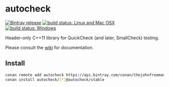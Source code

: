 # autocheck

[![Bintray release](https://img.shields.io/bintray/v/thejohnfreeman/autocheck/autocheck%3Aautocheck.svg)](https://bintray.com/thejohnfreeman/autocheck/autocheck%3Aautocheck)
[![build status: Linux and Mac OSX](https://travis-ci.org/thejohnfreeman/autocheck.svg?branch=master)](https://travis-ci.org/thejohnfreeman/autocheck)
[![build status: Windows](https://ci.appveyor.com/api/projects/status/github/thejohnfreeman/autocheck?branch=master&svg=true)](https://ci.appveyor.com/project/thejohnfreeman/autocheck)

Header-only C++11 library for QuickCheck (and later, SmallCheck) testing.

Please consult the [wiki][] for documentation.

[wiki]: http://github.com/thejohnfreeman/autocheck/wiki

## Install

```sh
conan remote add autocheck https://api.bintray.com/conan/thejohnfreeman/autocheck
conan install autocheck/[*]@autocheck/stable
```
